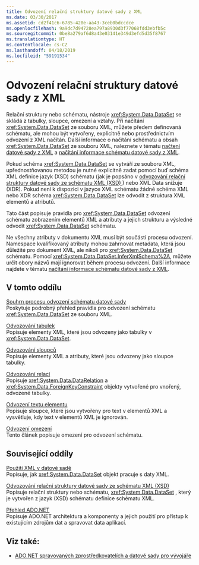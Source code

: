 ```yaml
---
title: Odvození relační struktury datové sady z XML
ms.date: 03/30/2017
ms.assetid: cd2f41c6-6785-420e-aa43-3ceb0bdccdce
ms.openlocfilehash: 9a9dc7d94728ea797a8930d3f77068fdd3ebfb5c
ms.sourcegitcommit: 0be8a279af6d8a43e03141e349d3efd5d35f8767
ms.translationtype: HT
ms.contentlocale: cs-CZ
ms.lasthandoff: 04/18/2019
ms.locfileid: "59191534"
---
```

# <a name="inferring-dataset-relational-structure-from-xml"></a>Odvození relační struktury datové sady z XML
Relační struktury nebo schématu, nástroje <xref:System.Data.DataSet> se skládá z tabulky, sloupce, omezení a vztahy. Při načítání <xref:System.Data.DataSet> ze souboru XML, můžete předem definovaná schématu, ale mohou být vytvořeny, explicitně nebo prostřednictvím odvození z XML načítán. Další informace o načítání schématu a obsah <xref:System.Data.DataSet> ze souboru XML, naleznete v tématu [načtení datové sady z XML](../../../../../docs/framework/data/adonet/dataset-datatable-dataview/loading-a-dataset-from-xml.md) a [načítání informace schématu datové sady z XML](../../../../../docs/framework/data/adonet/dataset-datatable-dataview/loading-dataset-schema-information-from-xml.md).  
  
 Pokud schéma <xref:System.Data.DataSet> se vytváří ze souboru XML, upřednostňovanou metodou je nutné explicitně zadat pomocí buď schéma XML definice jazyk (XSD) schématu (jak je popsáno v [odvozování relační struktury datové sady ze schématu XML (XSD) ](../../../../../docs/framework/data/adonet/dataset-datatable-dataview/deriving-dataset-relational-structure-from-xml-schema-xsd.md)) nebo XML Data snižuje (XDR). Pokud není k dispozici v jazyce XML schématu žádné schéma XML nebo XDR schéma <xref:System.Data.DataSet> lze odvodit z struktura XML elementů a atributů.  
  
 Tato část popisuje pravidla pro <xref:System.Data.DataSet> odvození schématu zobrazením elementů XML a atributy a jejich strukturu a výsledné odvodit <xref:System.Data.DataSet> schématu.  
  
 Ne všechny atributy v dokumentu XML musí být součástí procesu odvození. Namespace kvalifikovaný atributy mohou zahrnovat metadata, která jsou důležité pro dokument XML, ale nikoli pro <xref:System.Data.DataSet> schématu. Pomocí <xref:System.Data.DataSet.InferXmlSchema%2A>, můžete určit obory názvů mají ignorovat během procesu odvození. Další informace najdete v tématu [načítání informace schématu datové sady z XML](../../../../../docs/framework/data/adonet/dataset-datatable-dataview/loading-dataset-schema-information-from-xml.md).  
  
## <a name="in-this-section"></a>V tomto oddílu  
 [Souhrn procesu odvození schématu datové sady](../../../../../docs/framework/data/adonet/dataset-datatable-dataview/summary-of-the-dataset-schema-inference-process.md)  
 Poskytuje podrobný přehled pravidla pro odvození schématu <xref:System.Data.DataSet> ze souboru XML.  
  
 [Odvozování tabulek](../../../../../docs/framework/data/adonet/dataset-datatable-dataview/inferring-tables.md)  
 Popisuje elementy XML, které jsou odvozeny jako tabulky v <xref:System.Data.DataSet>.  
  
 [Odvozování sloupců](../../../../../docs/framework/data/adonet/dataset-datatable-dataview/inferring-columns.md)  
 Popisuje elementy XML a atributy, které jsou odvozeny jako sloupce tabulky.  
  
 [Odvozování relací](../../../../../docs/framework/data/adonet/dataset-datatable-dataview/inferring-relationships.md)  
 Popisuje <xref:System.Data.DataRelation> a <xref:System.Data.ForeignKeyConstraint> objekty vytvořené pro vnořený, odvozené tabulky.  
  
 [Odvození textu elementu](../../../../../docs/framework/data/adonet/dataset-datatable-dataview/inferring-element-text.md)  
 Popisuje sloupce, které jsou vytvořeny pro text v elementů XML a vysvětluje, kdy text v elementů XML je ignorován.  
  
 [Odvození omezení](../../../../../docs/framework/data/adonet/dataset-datatable-dataview/inference-limitations.md)  
 Tento článek popisuje omezení pro odvození schématu.  
  
## <a name="related-sections"></a>Související oddíly  
 [Použití XML v datové sadě](../../../../../docs/framework/data/adonet/dataset-datatable-dataview/using-xml-in-a-dataset.md)  
 Popisuje, jak <xref:System.Data.DataSet> objekt pracuje s daty XML.  
  
 [Odvozování relační struktury datové sady ze schématu XML (XSD)](../../../../../docs/framework/data/adonet/dataset-datatable-dataview/deriving-dataset-relational-structure-from-xml-schema-xsd.md)  
 Popisuje relační struktury nebo schématu, <xref:System.Data.DataSet> , který je vytvořen z jazyk (XSD) schématu definice schématu XML.  
  
 [Přehled ADO.NET](../../../../../docs/framework/data/adonet/ado-net-overview.md)  
 Popisuje ADO.NET architektura a komponenty a jejich použití pro přístup k existujícím zdrojům dat a spravovat data aplikací.  
  
## <a name="see-also"></a>Viz také:

- [ADO.NET spravovaných zprostředkovatelích a datové sady pro vývojáře](https://go.microsoft.com/fwlink/?LinkId=217917)
